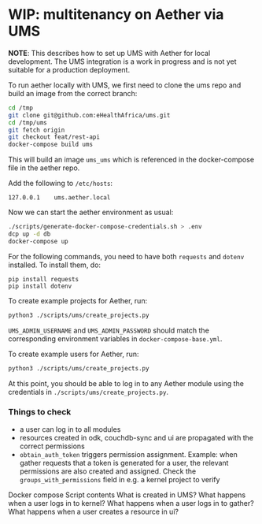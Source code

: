 # WIP: multitenancy on Aether via UMS

**NOTE**: This describes how to set up UMS with Aether for local development. The UMS integration is a work in progress and is not yet suitable for a production deployment. 

To run aether locally with UMS, we first need to clone the ums repo and build an image from the correct branch:

```bash
cd /tmp
git clone git@github.com:eHealthAfrica/ums.git
cd /tmp/ums
git fetch origin
git checkout feat/rest-api
docker-compose build ums
```

This will build an image `ums_ums` which is referenced in the docker-compose file in the aether repo.

Add the following to `/etc/hosts`:
```
127.0.0.1    ums.aether.local
```

Now we can start the aether environment as usual:

```bash
./scripts/generate-docker-compose-credentials.sh > .env
dcp up -d db
docker-compose up
```

For the following commands, you need to have both `requests` and `dotenv` installed.
To install them, do:

```
pip install requests
pip install dotenv
```

To create example projects for Aether, run:

```bash
python3 ./scripts/ums/create_projects.py
```

`UMS_ADMIN_USERNAME` and `UMS_ADMIN_PASSWORD` should match the corresponding environment variables in `docker-compose-base.yml`.

To create example users for Aether, run:

```bash
python3 ./scripts/ums/create_projects.py
```

At this point, you should be able to log in to any Aether module using the credentials in `./scripts/ums/create_projects.py`.

### Things to check
- a user can log in to all modules
- resources created in odk, couchdb-sync and ui are propagated with the correct permissions
- `obtain_auth_token` triggers permission assignment. Example: when gather requests that a token is generated for a user, the relevant permissions are also created and assigned. Check the `groups_with_permissions` field in e.g. a kernel project to verify

Docker compose
Script contents
What is created in UMS?
What happens when a user logs in to kernel?
What happens when a user logs in to gather?
What happens when a user creates a resource in ui?

